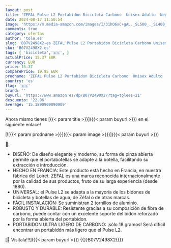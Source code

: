 ```yaml
---
layout: post
title: 'ZEFAL Pulse L2 Portabidon Bicicleta Carbono  Unisex Adulto  Negro  Universal'
date: 2024-08-17 11:50:54
image: 'https://m.media-amazon.com/images/I/31hO6xC+gAL._SL500_._SL400_.jpg'
comments: true
category: ofertas
author: 'tole.es'
slug: 'B07V2498X2-es ZEFAL Pulse L2 Portabidon Bicicleta Carbono Unisex Adulto...'
sku: 'B07V2498X2-es'
tags: [ 'bicicleta','🇪🇸', ]
actualPrice: 15.37 EUR
currency: EUR
price: 15.37
comparePrice: 19.95 EUR
prodname: 'ZEFAL Pulse L2 Portabidon Bicicleta Carbono  Unisex Adulto  Negro  Universal'
country: 'es'
flag: '🇪🇸'
brand: ''
buyurl: 'https://www.amazon.es/dp/B07V2498X2/?tag=tolees-21'
descuento: '22.96'
average: '15.1890909090909'
---
```


Ahora mismo tienes [{{< param title >}}]({{< param buyurl >}}) en el siguiente enlace!

[![{{< param prodname >}}]({{< param image >}})]({{< param buyurl >}})

🔎:

- DISEÑO: De diseño elegante y moderno, su forma de pinza abierta permite que el portabotellas se adapte a la botella, facilitando su extracción e introducción.
- HECHO EN FRANCIA: Este producto está hecho en Francia, en nuestra fábrica del Loiret. ZEFAL es una marca reconocida internacionalmente por la calidad de sus productos, fruto de su larga experiencia (desde 1880).
- UNIVERSAL: el Pulse L2 se adapta a la mayoría de los bidones de bicicleta y botellas de agua, de Zéfal o de otras marcas.
- FÁCIL INSTALACIÓN: Se suministran 2 tornillos de aluminio.
- ROBUSTO Y DURABLE: Resistente gracias a su composición de fibra de carbono, puede contar con un excelente soporte del bidon reforzado por la forma abierta del portabidon.
- PORTABIDON ULTRA LIGERO DE CARBONO: ¡sólo 18 gramos! Será difícil encontrar un portabidón más ligero que el Pulse L2.

[🛒 Visítala!!!]({{< param buyurl >}})
{{<world>}}B07V2498X2{{</world>}}

